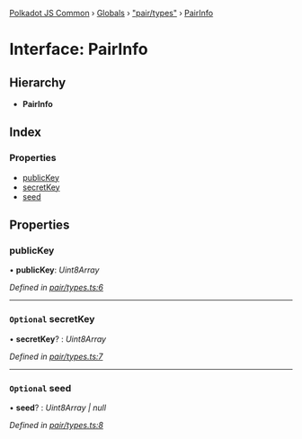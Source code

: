 [Polkadot JS Common](../README.md) › [Globals](../globals.md) › ["pair/types"](../modules/_pair_types_.md) › [PairInfo](_pair_types_.pairinfo.md)

# Interface: PairInfo

## Hierarchy

* **PairInfo**

## Index

### Properties

* [publicKey](_pair_types_.pairinfo.md#publickey)
* [secretKey](_pair_types_.pairinfo.md#optional-secretkey)
* [seed](_pair_types_.pairinfo.md#optional-seed)

## Properties

###  publicKey

• **publicKey**: *Uint8Array*

*Defined in [pair/types.ts:6](https://github.com/polkadot-js/common/blob/af56c102/packages/keyring/src/pair/types.ts#L6)*

___

### `Optional` secretKey

• **secretKey**? : *Uint8Array*

*Defined in [pair/types.ts:7](https://github.com/polkadot-js/common/blob/af56c102/packages/keyring/src/pair/types.ts#L7)*

___

### `Optional` seed

• **seed**? : *Uint8Array | null*

*Defined in [pair/types.ts:8](https://github.com/polkadot-js/common/blob/af56c102/packages/keyring/src/pair/types.ts#L8)*

